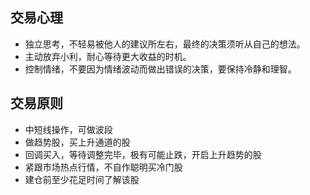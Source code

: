 ## 交易心理
- 独立思考，不轻易被他人的建议所左右，最终的决策须听从自己的想法。
- 主动放弃小利，耐心等待更大收益的时机。
- 控制情绪，不要因为情绪波动而做出错误的决策，要保持冷静和理智。

## 交易原则
- 中短线操作，可做波段
- 做趋势股，买上升通道的股
- 回调买入，等待调整完毕，极有可能止跌，开启上升趋势的股
- 紧跟市场热点行情，不自作聪明买冷门股
- 建仓前至少花足时间了解该股

